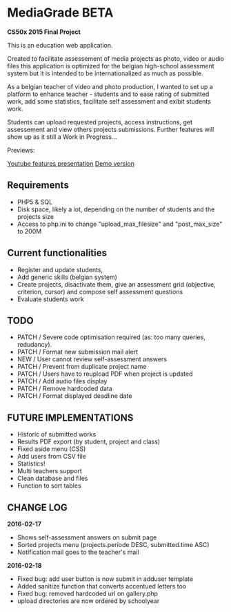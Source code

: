 # MediaGrade BETA
**CS50x 2015 Final Project**

This is an education web application.

Created to facilitate assessement of media projects as photo, video or audio files
this application is optimized for the belgian high-school assessment system but it is intended to be internationalized as much as possible. 

As a belgian teacher of video and photo production, I wanted to set up a platform to enhance teacher - students and to ease rating of submitted work, add some statistics, facilitate self assessment and exibit students work.

Students can upload requested projects, access instructions, get assessement and view others projects submissions.
Further features will show up as it still a Work in Progress...

Previews:

[Youtube features presentation](https://www.youtube.com/watch?v=-Toms9O7ZUM)
[Demo version](http://mg.pierrehelin.eu)


## Requirements
- PHP5 & SQL
- Disk space, likely a lot, depending on the number of students and the projects size
- Access to php.ini to change "upload_max_filesize" and "post_max_size" to 200M


## Current functionalities
- Register and update students,
- Add generic skills (belgian system)
- Create projects, disactivate them, give an assessment grid (objective, criterion, cursor) and compose self assessment questions
- Evaluate students work


## TODO

- PATCH / Severe code optimisation required (as: too many queries, redudancy).
- PATCH / Format new submission mail alert
- NEW   / User cannot review self-assessment answers
- PATCH / Prevent from duplicate project name
- PATCH / Users have to reupload PDF when project is updated
- PATCH / Add audio files display 
- PATCH / Remove hardcoded data
- PATCH / Format displayed deadline date

## FUTURE IMPLEMENTATIONS

- Historic of submitted works
- Results PDF export (by student, project and class)
- Fixed aside menu (CSS)
- Add users from CSV file
- Statistics!
- Multi teachers support
- Clean database and files
- Function to sort tables


## CHANGE LOG

**2016-02-17**
- Shows self-assessment answers on submit page
- Sorted projects menu (projects.periode DESC, submitted.time ASC)
- Notification mail goes to the teacher's mail

**2016-02-18**
- Fixed bug: add user button is now submit in adduser template
- Added sanitize function that converts accentued letters too
- Fixed bug: removed hardcoded url on gallery.php
- upload directories are now ordered by schoolyear 
